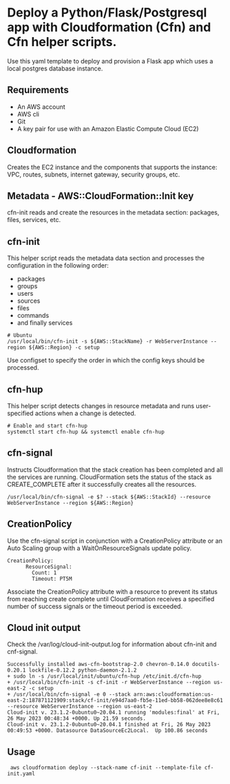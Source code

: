 # Deploy a Python/Flask/Postgresql app with Cloudformation (Cfn) and Cfn helper scripts.

Use this yaml template to deploy and provision a Flask app which uses a local postgres database instance.

## Requirements
* An AWS account
* AWS cli
* Git
* A key pair for use with an Amazon Elastic Compute Cloud (EC2)

## Cloudformation
Creates the EC2 instance and the components that supports the instance: VPC, routes, subnets, internet gateway, security groups, etc.

## Metadata - AWS::CloudFormation::Init key
cfn-init reads and create the resources in the metadata section: packages, files, services, etc.

## cfn-init
This helper script reads the metadata data section and processes the configuration in the following order:
* packages
* groups
* users
* sources
* files
* commands
* and finally services

```
# Ubuntu
/usr/local/bin/cfn-init -s ${AWS::StackName} -r WebServerInstance --region ${AWS::Region} -c setup
```

Use configset to specify the order in which the config keys should be processed.

## cfn-hup
This helper script detects changes in resource metadata and runs user-specified actions when a change is detected.

```
# Enable and start cfn-hup
systemctl start cfn-hup && systemctl enable cfn-hup  
```
## cfn-signal
Instructs Cloudformation that the stack creation has been completed and all the services are running. CloudFormation sets the status of the stack as CREATE_COMPLETE after it successfully creates all the resources.

```
/usr/local/bin/cfn-signal -e $? --stack ${AWS::StackId} --resource WebServerInstance --region ${AWS::Region}
```

## CreationPolicy
Use the cfn-signal script in conjunction with a CreationPolicy attribute or an Auto Scaling group with a WaitOnResourceSignals update policy. 

```
CreationPolicy:
      ResourceSignal:
        Count: 1
        Timeout: PT5M
```

Associate the CreationPolicy attribute with a resource to prevent its status from reaching create complete until CloudFormation receives a specified number of success signals or the timeout period is exceeded.

## Cloud init output

Check the /var/log/cloud-init-output.log for information about cfn-init and cnf-signal.

```
Successfully installed aws-cfn-bootstrap-2.0 chevron-0.14.0 docutils-0.20.1 lockfile-0.12.2 python-daemon-2.1.2
+ sudo ln -s /usr/local/init/ubuntu/cfn-hup /etc/init.d/cfn-hup
+ /usr/local/bin/cfn-init -s cf-init -r WebServerInstance --region us-east-2 -c setup
+ /usr/local/bin/cfn-signal -e 0 --stack arn:aws:cloudformation:us-east-2:187871121909:stack/cf-init/e94d7aa0-fb5e-11ed-bb58-062dee8e8c61 --resource WebServerInstance --region us-east-2
Cloud-init v. 23.1.2-0ubuntu0~20.04.1 running 'modules:final' at Fri, 26 May 2023 00:48:34 +0000. Up 21.59 seconds.
Cloud-init v. 23.1.2-0ubuntu0~20.04.1 finished at Fri, 26 May 2023 00:49:53 +0000. Datasource DataSourceEc2Local.  Up 100.86 seconds

```

## Usage
```
 aws cloudformation deploy --stack-name cf-init --template-file cf-init.yaml
```

